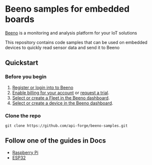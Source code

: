 # Beeno samples for embedded boards

[Beeno](https://beeno.it) is a monitoring and analysis platform for your IoT solutions

This repository contains code samples that can be used on embedded devices to quickly read sensor data and send it to Beeno

## Quickstart

### Before you begin

1. [Register or login into to Beeno](https://iot.beeno.it/signin)
1. [Enable billing for your account](https://iot.beeno.it) or [request a trial](https://beeno.it/contact).
1. [Select or create a Fleet in the Beeno dashboard](https://iot.beeno.it).
1. [Select or create a device in the Beeno dashboard](https://iot.beeno.it/devices).

### Clone the repo

```
git clone https://github.com/api-forge/beeno-samples.git
```

## Follow one of the guides in Docs

- [Raspberry Pi](https://beeno.it/docs/how-to-guides/connect-a-rpi-3-to-beeno/using-javascript-nodejs)
- [ESP32](https://beeno.it/docs/how-to-guides/connect-an-esp32-to-beeno/using-c)
